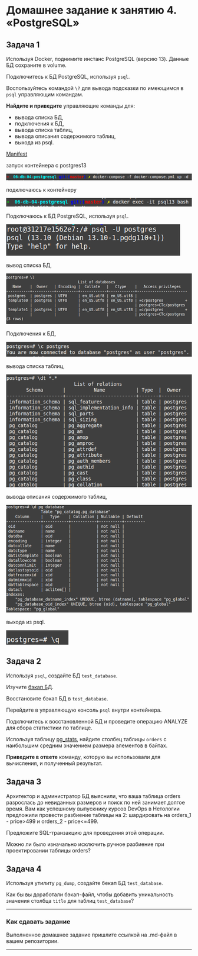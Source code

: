# Домашнее задание к занятию 4. «PostgreSQL»

## Задача 1

Используя Docker, поднимите инстанс PostgreSQL (версию 13). Данные БД сохраните в volume.

Подключитесь к БД PostgreSQL, используя `psql`.

Воспользуйтесь командой `\?` для вывода подсказки по имеющимся в `psql` управляющим командам.

**Найдите и приведите** управляющие команды для:

- вывода списка БД,
- подключения к БД,
- вывода списка таблиц,
- вывода описания содержимого таблиц,
- выхода из psql.

[Manifest]()

запуск контейнера с postgres13

![task1_container.png](images%2Ftask1_container.png)

подключаюсь к контейнеру

![task1_bash.png](images%2Ftask1_bash.png)

Подключаюсь к БД PostgreSQL, используя `psql`.

![task1_enter.png](images%2Ftask1_enter.png)

вывод списка БД,

![task1_databases.png](images%2Ftask1_databases.png)

Подключения к БД,

![task1_connect.png](images%2Ftask1_connect.png)

вывода списка таблиц,

![task1_tables.png](images%2Ftask1_tables.png)

вывода описания содержимого таблиц,

![task1_table.png](images%2Ftask1_table.png)

выхода из psql.

![task1_quit.png](images%2Ftask1_quit.png)

## Задача 2


Используя `psql`, создайте БД `test_database`.

Изучите [бэкап БД](https://github.com/netology-code/virt-homeworks/tree/virt-11/06-db-04-postgresql/test_data).

Восстановите бэкап БД в `test_database`.

Перейдите в управляющую консоль `psql` внутри контейнера.

Подключитесь к восстановленной БД и проведите операцию ANALYZE для сбора статистики по таблице.

Используя таблицу [pg_stats](https://postgrespro.ru/docs/postgresql/12/view-pg-stats), найдите столбец таблицы `orders` 
с наибольшим средним значением размера элементов в байтах.

**Приведите в ответе** команду, которую вы использовали для вычисления, и полученный результат.

## Задача 3

Архитектор и администратор БД выяснили, что ваша таблица orders разрослась до невиданных размеров и
поиск по ней занимает долгое время. Вам как успешному выпускнику курсов DevOps в Нетологии предложили
провести разбиение таблицы на 2: шардировать на orders_1 - price>499 и orders_2 - price<=499.

Предложите SQL-транзакцию для проведения этой операции.

Можно ли было изначально исключить ручное разбиение при проектировании таблицы orders?

## Задача 4

Используя утилиту `pg_dump`, создайте бекап БД `test_database`.

Как бы вы доработали бэкап-файл, чтобы добавить уникальность значения столбца `title` для таблиц `test_database`?

---

### Как cдавать задание

Выполненное домашнее задание пришлите ссылкой на .md-файл в вашем репозитории.

---

